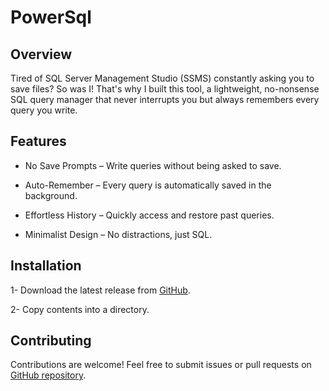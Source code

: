 # PowerSql
## Overview

Tired of SQL Server Management Studio (SSMS) constantly asking you to save files? So was I! That's why I built this tool, a lightweight, no-nonsense SQL query manager that never interrupts you but always remembers every query you write.

## Features

- No Save Prompts – Write queries without being asked to save.

- Auto-Remember – Every query is automatically saved in the background.

- Effortless History – Quickly access and restore past queries.

- Minimalist Design – No distractions, just SQL.

## Installation

1- Download the latest release from [GitHub](https://github.com/yuceldaglar/PowerSql/releases/latest).

2- Copy contents into a directory.

## Contributing

Contributions are welcome! Feel free to submit issues or pull requests on [GitHub repository](https://github.com/yuceldaglar/PowerSql).
